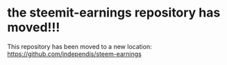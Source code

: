 # the steemit-earnings repository has moved!!!

This repository has been moved to a new location: https://github.com/independis/steem-earnings
